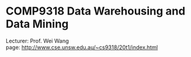 # COMP9318  Data Warehousing and Data Mining  
Lecturer: Prof. Wei Wang  
page: http://www.cse.unsw.edu.au/~cs9318/20t1/index.html
